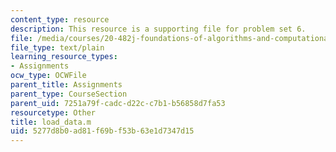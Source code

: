 ```yaml
---
content_type: resource
description: This resource is a supporting file for problem set 6.
file: /media/courses/20-482j-foundations-of-algorithms-and-computational-techniques-in-systems-biology-spring-2006/5277d8b0ad81f69bf53b63e1d7347d15_load_data.m
file_type: text/plain
learning_resource_types:
- Assignments
ocw_type: OCWFile
parent_title: Assignments
parent_type: CourseSection
parent_uid: 7251a79f-cadc-d22c-c7b1-b56858d7fa53
resourcetype: Other
title: load_data.m
uid: 5277d8b0-ad81-f69b-f53b-63e1d7347d15
---
```

